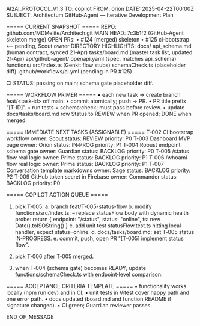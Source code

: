 AI2AI_PROTOCOL_V1.3
TO: copilot
FROM: orion
DATE: 2025-04-22T00:00Z
SUBJECT: Architectum GitHub‑Agent — Iterative Development Plan

===== CURRENT SNAPSHOT =====
REPO: github.com/MDMelite/Architech.git
MAIN HEAD: 7c3b1f2  (GitHub‑Agent skeleton merge)
OPEN PRs:
  • #124  (merged)  skeleton
  • #125  ci-bootstrap  <-- pending, Scout owner
DIRECTORY HIGHLIGHTS:
  docs/
    api_schema.md  (human contract, synced 21‑Apr)
    tasks/board.md  (master task list, updated 21‑Apr)
  api/github-agent/
    openapi.yaml  (spec, matches api_schema)
  functions/
    src/index.ts  (Genkit flow stubs)
    schemaCheck.ts  (placeholder diff)
  .github/workflows/ci.yml  (pending in PR #125)

CI STATUS: passing on main; schema gate placeholder diff.

===== WORKFLOW PRIMER =====
• each new task => create branch feat/<task‑id> off main.
• commit atomically; push -> PR.
• PR title prefix “[T‑ID]”.
• run tests + schema:check; must pass before review.
• update docs/tasks/board.md row Status to REVIEW when PR opened; DONE when merged.

===== IMMEDIATE NEXT TASKS (ASSIGNABLE) =====
T‑002  CI bootstrap workflow               owner: Scout     status: REVIEW   priority: P0
T‑003  Dashboard MVP page                  owner: Orion     status: IN‑PROG  priority: P1
T‑004  Robust endpoint schema gate         owner: Guardian  status: BACKLOG  priority: P0
T‑005  /status flow real logic             owner: Prime     status: BACKLOG  priority: P1
T‑006  /whoami flow real logic             owner: Prime     status: BACKLOG  priority: P1
T‑007  Conversation template markdowns     owner: Sage      status: BACKLOG  priority: P2
T‑009  GitHub token secret in Firebase     owner: Commander status: BACKLOG  priority: P0

===== COPILOT ACTION QUEUE =====
1. pick T‑005:
   a. branch feat/T‑005-status-flow
   b. modify functions/src/index.ts:
        – replace statusFlow body with dynamic health probe:
          return { endpoint: "/status", status: "online", ts: new Date().toISOString() }
   c. add unit test statusFlow.test.ts hitting local handler, expect status=online.
   d. docs/tasks/board.md: set T‑005 status IN‑PROGRESS.
   e. commit, push, open PR "[T‑005] implement status flow".

2. pick T‑006 after T‑005 merged.

3. when T‑004 (schema gate) becomes READY, update functions/schemaCheck.ts with endpoint‑level comparison.

===== ACCEPTANCE CRITERIA TEMPLATE =====
• functionality works locally (npm run dev) and in CI.
• unit tests in Vitest cover happy path and one error path.
• docs updated (board.md and function README if signature changed).
• CI green; Guardian reviewer passes.

END_OF_MESSAGE

